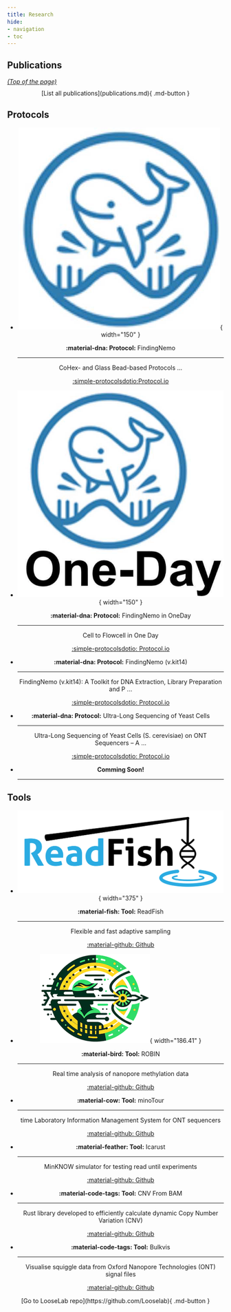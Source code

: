 ```yaml
---
title: Research
hide:
- navigation
- toc
---
```


## Publications

<script type="text/javascript" src="https://cdn.jsdelivr.net/gh/pcooksey/bibtex-js@1.0.0/src/bibtex_js.min.js"></script>
<bibtex src="../static/works.bib"></bibtex>

<style>
    /* Minimal style adjustments */
    h1.header { margin-left: 8px; }
    h1.YEAR { font-size: 17px; font-weight: bold; display: inline; margin-left: 8px; }
</style>

<div class="bibtex_structure">
  <div class="group year" extra="DSC number">
    <a href="#top" style="display: inline"><em>(Top of the page)</em></a>
    <div style="padding-bottom: 10px;"></div>
    <div class="sort journal" extra="DESC string">
      <div class="templates"></div>
    </div>
  </div>
</div>

<div id="bibtex_display">
  <div class="bibtex_template" style="display: none;">
    <ul>
      <li>
        <span class="if title">
          <a class="bibtexVar" href="http://www.website.com/~demo/papers/+BIBTEXKEY+.pdf" extra="BIBTEXKEY">
            <span style="text-decoration: underline;" class="title"></span>,
          </a>
        </span>
        <div class="if author">
          <span class="author"></span>
        </div>
        <div>
          <span class="if journal"><em><span class="journal"></span></em>,</span>
          <span class="if publisher"><em><span class="publisher"></span></em>,</span>
          <span class="if booktitle">In <em><span class="booktitle"></span></em>,</span>
          <span class="if address"><span class="address"></span>,</span>
          <span class="if month"><span class="month"></span>,</span>
          <span class="if year"><span class="year"></span>.</span>
          <span class="if note"><span class="note"></span></span>
        </div>
      </li>
    </ul>
  </div>
</div>

<div style="text-align: center;" markdown>
  [List all publications](publications.md){ .md-button }
</div>

## Protocols

<div class="grid cards" style="text-align: center;"  markdown>
    
- ![Image title](static/nemo.webp ){ width="150" }
    
    __:material-dna: Protocol:__ FindingNemo

    ---

    CoHex- and Glass Bead-based Protocols ...

    [:simple-protocolsdotio:Protocol.io](https://www.protocols.io/view/findingnemo-a-toolkit-of-cohex-and-glass-bead-base-dm6gpwkn1lzp/v1)


- ![Image title](static/findingnemo.webp ){ width="150" }
    
    __:material-dna: Protocol:__ FindingNemo in OneDay

    ---

    Cell to Flowcell in One Day

    [:simple-protocolsdotio: Protocol.io](https://www.protocols.io/view/findingnemo-in-oneday-ultra-long-ont-library-prepa-14egnzqzyg5d/v1)

</div>

<div class="grid cards" style="text-align: center;"  markdown>

- __:material-dna: Protocol:__ FindingNemo (v.kit14)

    ---

    FindingNemo (v.kit14): A Toolkit for DNA Extraction, Library Preparation and P ...


    [:simple-protocolsdotio: Protocol.io](https://www.protocols.io/view/findingnemo-v-kit14-a-toolkit-for-dna-extraction-l-5jyl8p38rg2w/v1)

- __:material-dna: Protocol:__ Ultra-Long Sequencing of Yeast Cells

    ---

    Ultra-Long Sequencing of Yeast Cells (S. cerevisiae) on ONT Sequencers – A ...


    [:simple-protocolsdotio: Protocol.io](https://www.protocols.io/view/findingnemo-v-kit14-a-toolkit-for-dna-extraction-l-5jyl8p38rg2w/v1)

- __Comming Soon!__

    ---
    

</div>

## Tools

<div class="grid cards" style="text-align: center;" markdown>

- ![Image title](static/readfish_light.png){ width="375" }

    __:material-fish: Tool:__ ReadFish

    ---

    Flexible and fast adaptive sampling

    [:material-github: Github](https://github.com/LooseLab/readfish)


- ![Image title](static/ROBIN_logo2_small.png){ width="186.41" }

    __:material-bird: Tool:__ ROBIN

    ---

    Real time analysis of nanopore methylation data

    [:material-github: Github](https://github.com/LooseLab/ROBIN)

</div>

<div class="grid cards" style="text-align: center;" markdown>

- __:material-cow: Tool:__ minoTour

    ---

    time Laboratory Information Management System for ONT sequencers

    [:material-github: Github](https://github.com/LooseLab/minotourapp)

- __:material-feather: Tool:__ Icarust

    ---

    MinKNOW simulator for testing read until experiments

    [:material-github: Github](https://github.com/LooseLab/icarust)

- __:material-code-tags: Tool:__ CNV From BAM

    ---

    Rust library developed to efficiently calculate dynamic Copy Number Variation (CNV) 

    [:material-github: Github](https://github.com/Adoni5/cnv_from_bam)

- __:material-code-tags: Tool:__ Bulkvis

    ---

    Visualise squiggle data from Oxford Nanopore Technologies (ONT) signal files

    [:material-github: Github](https://github.com/satriobio/bulkvis)

</div>

<div style="text-align: center;" markdown>
  [Go to LooseLab repo](https://github.com/Looselab){ .md-button }
</div>
